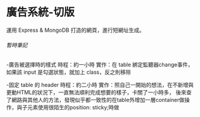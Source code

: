 # 廣告系統-切版

運用 Express & MongoDB 打造的網頁，進行短網址生成。

###### 暫時筆記

-廣告被選擇時的樣式
時程：約一小時
實作：在 table 綁定監聽器change事件，如果該 input 是勾選狀態，就加上 class，反之則移除

-固定 table 的 header
時程：約二小時
實作：照自己一開始的想法，在不新增與更動HTML的狀況下，一直無法順利完成想要的樣子，卡關了一小時多，
後來查了網路與其他人的方法，發現似乎都一致性的在table外增加一層container做操作，與子元素使用很陌生的position: sticky;時做


